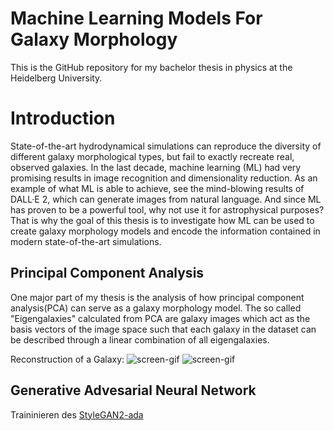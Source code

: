 # Machine Learning Models For Galaxy Morphology

This is the GitHub repository for my bachelor thesis in physics at the Heidelberg University.

# Introduction
State-of-the-art hydrodynamical simulations can reproduce the diversity of different galaxy morphological types, but fail to exactly recreate real, observed galaxies.
In the last decade, machine learning (ML) had very promising results in image recognition and dimensionality reduction. As an example of what ML is able to achieve, see the mind-blowing results of DALL·E 2, which can generate images from natural language. And since ML has proven to be a powerful tool, why not use it for astrophysical purposes? That is why the goal of this thesis is to investigate how ML can be used to create galaxy morphology models and encode the information contained in modern state-of-the-art simulations.

## Principal Component Analysis
One major part of my thesis is the analysis of how principal component analysis(PCA) can serve as a galaxy morphology model. The so called "Eigengalaxies" calculated from PCA are galaxy images which act as the basis vectors of the image space such that each galaxy in the dataset can be described through a linear combination of all eigengalaxies.

Reconstruction of a Galaxy:
![screen-gif](./animations/6028.gif)
![screen-gif](./animations/5237.gif)


## Generative Advesarial Neural Network
Traininieren des [StyleGAN2-ada](https://github.com/NVlabs/stylegan2-ada) 



